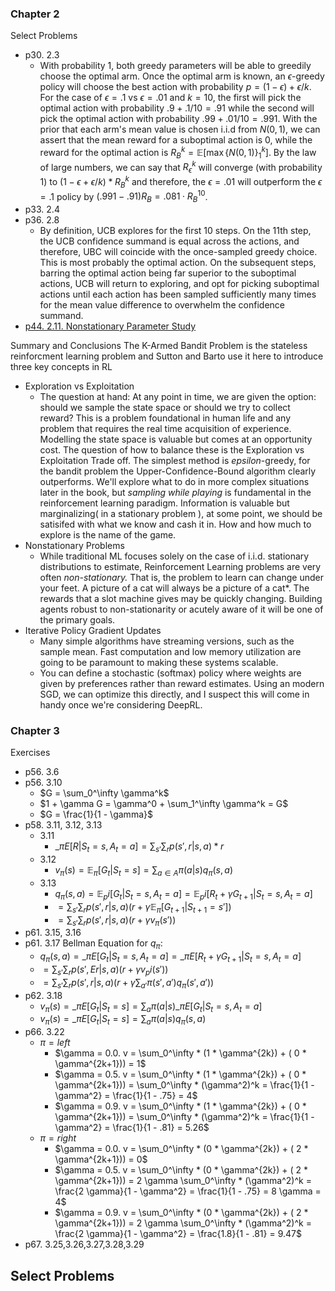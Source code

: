 ### Chapter 2
Select Problems 
- p30. 2.3
    - With probability 1, both greedy parameters will be able to greedily choose the optimal arm. Once the optimal arm is known, an $\epsilon$-greedy policy will choose the best action with probability $p = ( 1 - \epsilon ) + \epsilon / k$. For the case of $\epsilon=.1$ vs $\epsilon = .01$ and $k=10$, the first will pick the optimal action with probability $.9 + .1/10 = .91$ while the second will pick the optimal action with probability $.99 + .01/10 = .991$. With the prior that each arm's mean value is chosen i.i.d from $N(0,1)$, we can assert that the mean reward for a suboptimal action is $0$, while the reward for the optimal action is $R_B^k = \mathbb E[\max \{N(0,1) \}_1^k]$. By the law of large numbers, we can say that $R_\epsilon^k$ will converge (with probability 1) to $(1 - \epsilon + \epsilon / k)*R_B^k$ and therefore, the $\epsilon=.01$ will outperform the $\epsilon=.1$ policy by $(.991-.91)R_B = .081 \cdot R_B^10$.
- p33. 2.4
- p36. 2.8
    - By definition, UCB explores for the first 10 steps. On the 11th step, the UCB confidence summand is equal across the actions, and therefore, UBC will coincide with the once-sampled greedy choice. This is most probably the optimal action. On the subsequent steps, barring the optimal action being far superior to the suboptimal actions, UCB will return to exploring, and opt for picking suboptimal actions until each action has been sampled sufficiently many times for the mean value difference to overwhelm the confidence summand. 
- [p44. 2.11. Nonstationary Parameter Study](chapters/chapter2/ParameterStudy_NonStationary.ipynb)

Summary and Conclusions
The K-Armed Bandit Problem is the stateless reinforcment learning problem and Sutton and Barto use it here to introduce three key concepts in RL
- Exploration vs Exploitation
    - The question at hand: At any point in time, we are given the option: should we sample the state space or should we try to collect reward? This is a problem foundational in human life and any problem that requires the real time acquisition of experience. Modelling the state space is valuable but comes at an opportunity cost. The question of how to balance these is the Exploration vs Exploitation Trade off. The simplest method is $epsilon$-greedy, for the bandit problem the Upper-Confidence-Bound algorithm clearly outperforms. We'll explore what to do in more complex situations later in the book, but *sampling while playing* is fundamental in the reinforcement learning paradigm. Information is valuable but marginalizing( in a stationary problem ), at some point, we should be satisifed with what we know and cash it in. How and how much to explore is the name of the game.
- Nonstationary Problems
    - While traditional ML focuses solely on the case of i.i.d. stationary distributions to estimate, Reinforcement Learning problems are very often *non-stationary.* That is, the problem to learn can change under your feet. A picture of a cat will always be a picture of a cat*. The rewards that a slot machine gives may be quickly changing. Building agents robust to non-stationarity or acutely aware of it will be one of the primary goals.
- Iterative Policy Gradient Updates
    - Many simple algorithms have streaming versions, such as the sample mean. Fast computation and low memory utilization are going to be paramount to making these systems scalable.
    - You can define a stochastic (softmax) policy where weights are given by preferences rather than reward estimates. Using an modern SGD, we can optimize this directly, and I suspect this will come in handy once we're considering DeepRL. 

### Chapter 3
Exercises
- p56. 3.6
- p56. 3.10
    - $G = \sum_0^\infty \gamma^k$
    - $1 + \gamma G = \gamma^0 + \sum_1^\infty \gamma^k = G$
    - $G = \frac{1}{1 - \gamma}$
- p58. 3.11, 3.12, 3.13
    - 3.11
        - $\mathbb_\pi E[ R | S_t=s, A_t=a ] = \sum_{s'} \sum_r p(s', r | s, a) * r$
    - 3.12
        - $v_\pi(s) = \mathbb E_\pi[G_t | S_t = s] = \sum_{a \in A} \pi(a|s)q_\pi(s, a)$
    - 3.13
        - $q_\pi(s, a) = \mathbb E_pi[G_t|S_t=s,A_t=a] = \mathbb E_pi[R_t + \gamma G_{t + 1}|S_t=s,A_t=a]$
        - $= \sum_{s'} \sum_r p(s', r | s, a ) ( r + \gamma \mathbb E_\pi [G_{t+1} | S_{t+1} = s'] )$
        - $= \sum_{s'} \sum_r p(s', r | s, a ) ( r + \gamma v_\pi( s' ) )$
- p61. 3.15, 3.16
- p61. 3.17 Bellman Equation for $q_\pi$:
    - $q_\pi(s, a) = \mathbb_\pi E[ G_t | S_t=s,A_t=a ] = \mathbb_\pi E[ R_t + \gamma G_{t+1} | S_t=s,A_t=a ]$
    - $= \sum_{s'} \sum_r p(s',  Er | s, a) ( r + \gamma v_pi(s') )$
    - $= \sum_{s'} \sum_r p(s', r | s, a) ( r + \gamma \sum_{a'} \pi(s', a') q_\pi(s', a') )$
- p62. 3.18
    - $v_\pi(s) = \mathbb_\pi E[ G_t | S_t=s ] = \sum_a \pi(a|s) \mathbb_\pi E[ G_t | S_t=s,A_t=a ]$
    - $v_\pi(s) = \mathbb_\pi E[ G_t| S_t=s ] = \sum_a \pi(a|s) q_\pi(s, a)$
- p66. 3.22
    - $\pi = left$
        - $\gamma = 0.0. v = \sum_0^\infty * (1 * \gamma^{2k}) + ( 0 * \gamma^{2k+1})) = 1$
        - $\gamma = 0.5. v = \sum_0^\infty * (1 * \gamma^{2k}) + ( 0 * \gamma^{2k+1})) = \sum_0^\infty * (\gamma^2)^k = \frac{1}{1 - \gamma^2} = \frac{1}{1 - .75} = 4$
        - $\gamma = 0.9. v = \sum_0^\infty * (1 * \gamma^{2k}) + ( 0 * \gamma^{2k+1})) = \sum_0^\infty * (\gamma^2)^k = \frac{1}{1 - \gamma^2} = \frac{1}{1 - .81} = 5.26$
    - $\pi = right$
        - $\gamma = 0.0. v = \sum_0^\infty * (0 * \gamma^{2k}) + ( 2 * \gamma^{2k+1})) = 0$
        - $\gamma = 0.5. v = \sum_0^\infty * (0 * \gamma^{2k}) + ( 2 * \gamma^{2k+1})) = 2 \gamma \sum_0^\infty * (\gamma^2)^k = \frac{2 \gamma}{1 - \gamma^2} = \frac{1}{1 - .75} = 8 \gamma = 4$
        - $\gamma = 0.9. v = \sum_0^\infty * (0 * \gamma^{2k}) + ( 2 * \gamma^{2k+1})) = 2 \gamma \sum_0^\infty * (\gamma^2)^k = \frac{2 \gamma}{1 - \gamma^2} = \frac{1.8}{1 - .81} = 9.47$
- p67. 3.25,3.26,3.27,3.28,3.29 

Select Problems
-